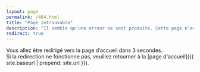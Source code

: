 ```yaml
---
layout: page
permalink: /404.html
title: "Page introuvable"
description: "Il semble qu'une erreur se soit produite. Cette page n'existe pas."
redirect: true
---
```


Vous allez être redirigé vers la page d’accueil dans 3 secondes.  
Si la redirection ne fonctionne pas, veuillez retourner à la [page d'accueil]({{ site.baseurl | prepend: site.url }}).
